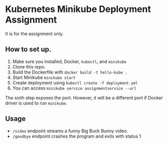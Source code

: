 # Kubernetes Minikube Deployment Assignment

It is for the assignment only.

## How to set up.

1. Make sure you installed, Docker, `kubectl`, and `minikube`
2. Clone this repo.
3. Build the Dockerfile with `docker build -t hello-kube .`
4. Start Minikube `minikube start`
5. Create deployment using `kubectl create -f deployment.yml`
6. You can access `minikube service assignmentservice --url`

The sixth step exposes the port. However, it will be a different port if Docker driver is used to run `minikube`.

## Usage

- `/video` endpoint streams a funny Big Buck Bunny video.
- `/goodbye` endpoint crashes the program and exits with status 1

